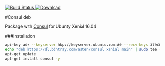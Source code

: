 [![Build Status](https://travis-ci.org/asteny/consul-deb.svg?branch=master)](https://travis-ci.org/asteny/consul-deb)[ ![Download](https://api.bintray.com/packages/asten/consul/consul/images/download.svg) ](https://bintray.com/asten/consul/consul/_latestVersion)

#Consul deb

Package with [Consul](https://consul.io) for Ubunty Xenial 16.04

###Installation
```bash
apt-key adv --keyserver hkp://keyserver.ubuntu.com:80 --recv-keys 379CE192D401AB61
echo "deb https://dl.bintray.com/asten/consul xenial main" | sudo tee -a /etc/apt/sources.list.d/consul
apt-get update
apt-get install consul -y

```
